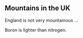 Mountains in the UK
--------------------

England is not very mountainous ...

Boron is lighter than nitrogen.